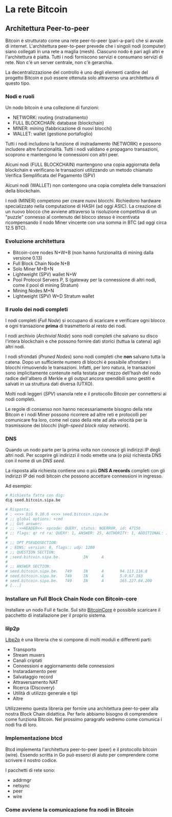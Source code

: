 # La rete Bitcoin

## Architettura Peer-to-peer

Bitcoin è strutturato come una rete peer-to-peer (pari-a-pari) che si avvale di internet.
L'architettura peer-to-peer prevede che i singoli nodi (computer) siano collegati in una rete a maglia (mesh). Ciascuno nodo è pari agli altri e l'architettura è piatta. Tutti i nodi forniscono servizi e consumano servizi di rete. Non c'è un server centrale, non c'è gerarchia.

La decentralizzazione del controllo è uno degli elementi cardine del progetto Bitcoin e può essere ottenuta solo attraverso una architettura di questo tipo.

### Nodi e ruoli

Un nodo bitcoin è una collezione di funzioni:

* NETWORK: routing (instradamento)
* FULL BLOCKCHAIN: database (blockchain)
* MINER: mining (fabbricazione di nuovi blocchi)
* WALLET: wallet (gestione portafoglio)

Tutti i nodi includono la funzione di instradamento (NETWORK) e possono includere altre funzionalità.
Tutti i nodi validano e propagano transazioni, scoprono e mantengono le connessioni con altri peer.

Alcuni nodi (FULL BLOCKCHAIN) mantengono una copia aggiornata della blockchain e verificano le transazioni utilizzando un metodo chiamato Verifica Semplificata del Pagamento (SPV) 

Alcuni nodi (WALLET) non contengono una copia completa delle transazioni della blockchain.

I nodi (MINER) competono per creare nuovi blocchi. Richiedono hardware specializzato nella computazione di HASH (ad oggi ASIC). La creazione di un nuovo blocco che avviene attraverso la risoluzione competitiva di un "puzzle" connesso al contenuto del blocco stesso è incentivata ricompensando il nodo Miner vincente con una somma in BTC (ad oggi circa 12.5 BTC).

### Evoluzione architettura

* Bitcoin-core nodes N+W+B (non hanno funzionalità di mining dalla versione 0.13)
* Full Block Chain Node N+B
* Solo Miner M+B+N
* Lightweight (SPV) wallet N+W
* Pool Protocol Servers P, S (gateway per la connessione di altri nodi, come il pool di mining Stratum)
* Mining Nodes M+N
* Lightweight (SPV) W+D Stratum wallet

### Il ruolo dei nodi completi

I nodi completi (*Full Node*) si occupano di scaricare e verificare ogni blocco e ogni transazione **prima** di trasmetterlo al resto dei nodi.

I nodi archivio (*Archivial Node*) sono nodi completi che salvano su disco l'intera blockchain e che possono fornire dati storici (tuttua la catena) agli altri nodi.

I nodi sfrondati (*Pruned Nodes*) sono nodi completi che **non** salvano tutta la catena. Dopo un sufficiente numero di blocchi è possibile sfrondare i blocchi rimuovendo le transazioni. Infatti, per loro natura, le transazioni sono implicitamente contenute nella testata per mezzo dell'hash del nodo radice dell'albero di Merkle e gli output ancora spendibili sono gestiti e salvati in ua struttura dati diversa (UTXO).

Molti nodi leggeri (*SPV*) usanola rete e il protocollo Bitcoin per connettersi ai nodi completi.

Le regole di consenso non hanno necessariamente bisogno della rete Bitcoin e i nodi Miner possono ricorrere ad altre reti e protocolli per comunicare fra loro, come nel caso della rete ad alta velocità per la trasmissione dei blocchi (*high-speed block ralay network*).

### DNS

Quando un nodo parte per la prima volta non conosce gli indirizzi IP degli altri nodi.
Per scoprire gli indirizzi il nodo emette una (o più) richiesta DNS con il nome di un *DNS seed*.

La risposta alla richiesta contiene uno o più **DNS A records** completi con gli indirizzi IP dei nodi bitcoin che possono accettare connessioni in ingresso.

Ad esempio:

```bash
# Richiesta fatta con dig:
dig seed.bitcoin.sipa.be

# Risposta:
# ; <<>> DiG 9.10.6 <<>> seed.bitcoin.sipa.be
# ;; global options: +cmd
# ;; Got answer:
# ;; ->>HEADER<<- opcode: QUERY, status: NOERROR, id: 47156
# ;; flags: qr rd ra; QUERY: 1, ANSWER: 25, AUTHORITY: 1, ADDITIONAL: 1
# 
# ;; OPT PSEUDOSECTION:
# ; EDNS: version: 0, flags:; udp: 1280
# ;; QUESTION SECTION:
# ;seed.bitcoin.sipa.be.          IN      A
# 
# ;; ANSWER SECTION:
# seed.bitcoin.sipa.be.   749     IN      A       94.113.116.8
# seed.bitcoin.sipa.be.   749     IN      A       5.9.67.183
# seed.bitcoin.sipa.be.   749     IN      A       165.227.84.200
# [...]
```

### Installare un Full Block Chain Node con Bitcoin-core

Installare un nodo Full è facile. Sul sito [BitcoinCore](https://bitcoin.org/en/bitcoin-core/) è possibile scaricare il pacchetto di installazione per il proprio sistema.

### lilp2p

[Libp2p](https://libp2p.io/) è una libreria che si compone di molti moduli e differenti parti:

* Transporto
* Stream muxers
* Canali criptati
* Connessioni e aggiornamento delle connessioni
* Instaradamento peer
* Salvataggio record
* Attraversamento NAT
* Ricerca (Discovery)
* Utilità di utilizzo generale e tipi
* Altre

Utilizzeremo questa libreria per fornire una architettura peer-to-peer alla nostra Block Chain didattica. Per farlo abbiamo bisogno di comprendere come funziona Bitcoin. Nel prossimo paragrafo vedremo come comunica i nodi fra di loro.

### Implementazione btcd

Btcd implementa l'architettura peer-to-peer (peer) e il protocollo bitcoin (wire).
Essendo scritta in Go può esserci di aiuto per comprendere come scrivere il nostro codice.

I pacchetti di rete sono:

* addrmgr
* netsync
* peer
* wire

### Come avviene la comunicazione fra nodi in Bitcoin
